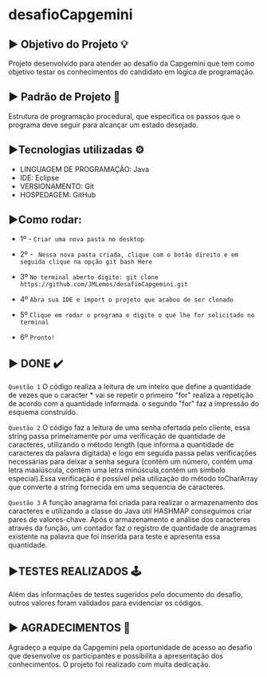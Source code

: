 # desafioCapgemini

## ▶️ Objetivo do Projeto 💡
Projeto desenvolvido para atender ao desafio da Capgemini que tem como objetivo testar os conhecimentos do candidato em lógica de programação.

## ▶️ Padrão de Projeto 📜

Estrutura de programação procedural, que especifica os passos que o programa deve seguir para alcançar um estado desejado. 

## ▶️Tecnologias utilizadas ⚙️

* LINGUAGEM DE PROGRAMAÇÃO: Java
* IDE: Eclipse
* VERSIONAMENTO: Git
* HOSPEDAGEM: GitHub

## ▶️Como rodar:

* 1º - 
`Criar uma nova pasta no desktop`

* 2º -
` Nessa nova pasta criada, clique com o botão direito e em seguida clique na opção git bash Here`

* 3º
`No terminal aberto digite: git clone https://github.com/JMLemos/desafioCapgemini.git`

* 4º
`Abra sua IDE e import o projeto que acabou de ser clonado`

* 5º
`Clique em rodar o programa e digite o que lhe for solicitado no terminal`

* 6º
`Pronto!`

## ▶️ DONE ✔️

`Questão 1`
O código realiza a leitura de um inteiro que define a quantidade de vezes que o caracter * vai se repetir  o primeiro "for" realiza a repetição de acordo com a quantidade informada. o segundo "for" faz a impressão do esquema construído. 

`Questão 2`
O código faz a leitura de uma senha ofertada pelo cliente, essa string passa primeiramente por uma verificação  de quantidade de caracteres, utilizando o método length (que informa a quantidade de caracteres da palavra digitada) e logo em seguida passa pelas verificações necessárias para deixar a senha segura (contém um número, contém uma letra maaiúscula, contém uma letra minúscula,contém um simbolo especial).Essa verificação  é possível pela utilização do método toCharArray que converte a string fornecida em uma sequencia de caracteres. 

`Questão 3`
A função anagrama foi criada para realizar o armazenamento dos caracteres e utilizando a classe do Java útil HASHMAP conseguimos criar pares de valores-chave. Após o armazenamento e análise dos caracteres através da função, um contador faz o  registro de quantidade de anagramas existente na palavra que foi inserida para teste e apresenta essa quantidade. 


## ▶️TESTES REALIZADOS 🕹️

Além das informações de testes sugeridos pelo documento do desafio, outros valores foram validados para evidenciar os códigos. 

## ▶️ AGRADECIMENTOS 🚀

Agradeço a equipe da Capgemini pela oportunidade de acesso ao desafio que desenvolve os participantes e possibilita a apresentação dos conhecimentos. O projeto foi realizado com muita dedicação.
